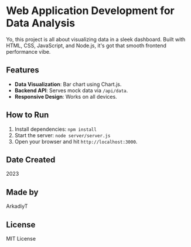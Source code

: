 # Web Application Development for Data Analysis

Yo, this project is all about visualizing data in a sleek dashboard. Built with HTML, CSS, JavaScript, and Node.js, it's got that smooth frontend performance vibe.

## Features
- **Data Visualization**: Bar chart using Chart.js.
- **Backend API**: Serves mock data via `/api/data`.
- **Responsive Design**: Works on all devices.

## How to Run
1. Install dependencies: `npm install`
2. Start the server: `node server/server.js`
3. Open your browser and hit `http://localhost:3000`.

## Date Created
2023

## Made by 
ArkadiyT

## License
MIT License